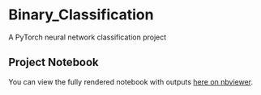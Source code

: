 # Binary_Classification
A PyTorch neural network classification project


## Project Notebook

You can view the fully rendered notebook with outputs [here on nbviewer](https://nbviewer.org/github/jagritbhatia/Binary_Classification/blob/main/Binary_Classification.ipynb).
